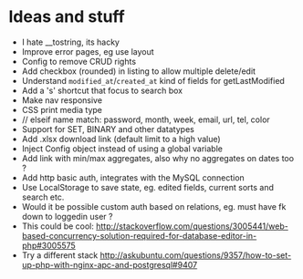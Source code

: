 # Ideas and stuff

- I hate __tostring, its hacky
- Improve error pages, eg use layout
- Config to remove CRUD rights
- Add checkbox (rounded) in listing to allow multiple delete/edit
- Understand `modified_at`/`created_at` kind of fields for getLastModified
- Add a 's' shortcut that focus to search box
- Make nav responsive
- CSS print media type
- // elseif name match: password, month, week, email, url, tel, color
- Support for SET, BINARY and other datatypes
- Add .xlsx download link (default limit to a high value)
- Inject Config object instead of using a global variable
- Add link with min/max aggregates, also why no aggregates on dates too ?
- Add http basic auth, integrates with the MySQL connection
- Use LocalStorage to save state, eg. edited fields, current sorts and search etc.
- Would it be possible custom auth based on relations, eg. must have fk down to loggedin user ?
- This could be cool: http://stackoverflow.com/questions/3005441/web-based-concurrency-solution-required-for-database-editor-in-php#3005575
- Try a different stack http://askubuntu.com/questions/9357/how-to-set-up-php-with-nginx-apc-and-postgresql#9407

